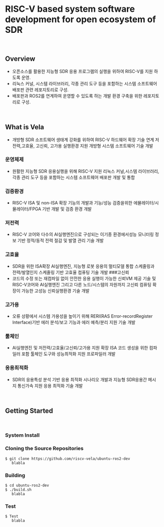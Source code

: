 #  RISC-V based system software development for open ecosystem of SDR

<br>

## Overview
 * 오픈소스를 활용한 지능형 SDR 응용 프로그램의 실행을 위하여 RISC-V를 지원 하도록 운영.
 * 리눅스 커널, 시스템 라이브러리, 각종 관리 도구 등을 포함하는 시스템 소프트웨어 배포판 관련 레포지토리로 구성.
 * 배포판과 ROS2를 연계하여 운영할 수 있도록 하는 개발 환경 구축을 위한 레포지토리로 구성.

<br>

## What is Vela
 * 개방형 SDR 소프트웨어 생태계 강화를 위하여 RISC-V 하드웨어 확장 기술 연계 저전력,고효율, 고신뢰, 고가용 실행환경 지원 개방형 시스템 소프트웨어 기술 개발

### 운영체제 
 * 원활한 지능형 SDR 응용실행을 위해 RISC-V 지원 리눅스 커널,시스템 라이브러리, 각종 관리 도구 등을 포함하는 시스템 소프트웨어 배포판 개발 및 통합
### 검증환경
 * RISC-V ISA 및 non-ISA 확장 기능의 개발과 기능/성능 검증을위한 에뮬레이터/시뮬레이터/FPGA 기반 개발 및 검증 환경 개발
### 저전력
 * RISC-V 코어와 다수의 AI실행엔진으로 구성되는 이기종 환경에서성능 모니터링 정보 기반 정적/동적 전력 절감 및 발열 관리 기술 개발
### 고효율
 * SDR을 위한 ISA확장 AI실행엔진, 지능형 로봇 응용의 멀티모델 통합 스케줄링과 전력/발열인지 스케줄링 기반 고효율 컴퓨팅 기술 개발
###고신뢰
 * 코드의 수정 또는 재컴파일 없이 안전한 응용 실행이 가능한 신뢰VM 제공 기술 및 RISC-V코어와 AI실행엔진 그리고 다른 노드/시스템의 자원까지 고신뢰 컴퓨팅 확장이 가능한 고성능 신뢰실행환경 기술 개발
### 고가용
 * 오류 상황에서 시스템 가용성을 높이기 위해 RERI(RAS Error-recordRegister Interface)기반 에러 분석/보고 기능과 에러 예측/분리 지원 기술 개발
### 툴체인
 * AI실행엔진 및 저전력/고효율/고신뢰/고가용 지원 확장 ISA 코드 생성을 위한 컴파일러 포함 툴체인 도구와 성능최적화 지원 프로파일러 개발
### 응용최적화
 * SDR의 응용특성 분석 기반 응용 최적화 시나리오 개발과 지능형 SDR응용간 메시지 통신가속 지원 응용 최적화 기술 개발


<br>

## Getting Started
<br>

### System Install 

### Cloning the Source Repositories 

```shell
$ git clone https://github.com/riscv-vela/ubuntu-ros2-dev
   blabla
```

### Building 

```shell
$ cd ubuntu-ros2-dev
$ ./build.sh
   blabla
```

### Test 
```shell
$ Test
   blabla
```

